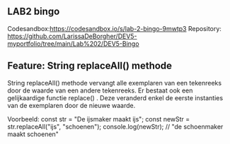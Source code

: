 ## LAB2 bingo

Codesandbox:https://codesandbox.io/s/lab-2-bingo-9mwtp3
Repository: https://github.com/LarissaDeBorgher/DEV5-myportfolio/tree/main/Lab%202/DEV5-Bingo


## Feature: String replaceAll() methode

String replaceAll() methode vervangt alle exemplaren van een tekenreeks door de waarde van een andere tekenreeks. 
Er bestaat ook een gelijkaardige functie replace() . Deze veranderd enkel de eerste instanties van de exemplaren door de nieuwe waarde.

Voorbeeld:
const str = "De ijsmaker maakt ijs";
const newStr = str.replaceAll("ijs", "schoenen");
console.log(newStr); // "de schoenmaker maakt schoenen"
